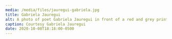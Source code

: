 ```yaml
---
media: /media/files/jauregui-gabriela.jpg
title: Gabriela Jauregui
alt: A photo of poet Gabriela Jauregui in front of a red and grey print in a frame.
caption: Courtesy Gabriela Jauregui
date: 2020-10-08T18:18:00-0500
---
```

